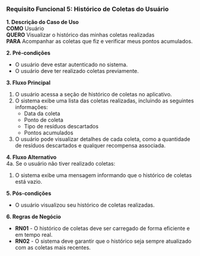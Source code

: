 
### Requisito Funcional 5: Histórico de Coletas do Usuário  

**1. Descrição do Caso de Uso**  
**COMO** Usuário  
**QUERO** Visualizar o histórico das minhas coletas realizadas  
**PARA** Acompanhar as coletas que fiz e verificar meus pontos acumulados.

**2. Pré-condições**  
- O usuário deve estar autenticado no sistema.  
- O usuário deve ter realizado coletas previamente.

**3. Fluxo Principal**  
1. O usuário acessa a seção de histórico de coletas no aplicativo.  
2. O sistema exibe uma lista das coletas realizadas, incluindo as seguintes informações:
   - Data da coleta
   - Ponto de coleta
   - Tipo de resíduos descartados
   - Pontos acumulados
3. O usuário pode visualizar detalhes de cada coleta, como a quantidade de resíduos descartados e qualquer recompensa associada.

**4. Fluxo Alternativo**  
4a. Se o usuário não tiver realizado coletas:
   1. O sistema exibe uma mensagem informando que o histórico de coletas está vazio.

**5. Pós-condições**  
- O usuário visualizou seu histórico de coletas realizadas.

**6. Regras de Negócio**  
- **RN01** - O histórico de coletas deve ser carregado de forma eficiente e em tempo real.
- **RN02** - O sistema deve garantir que o histórico seja sempre atualizado com as coletas mais recentes.
